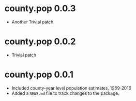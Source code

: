 
# county.pop 0.0.3

* Another Trivial patch

# county.pop 0.0.2

* Trivial patch

# county.pop 0.0.1

* Included county-year level population estimates, 1969-2016
* Added a `NEWS.md` file to track changes to the package.
